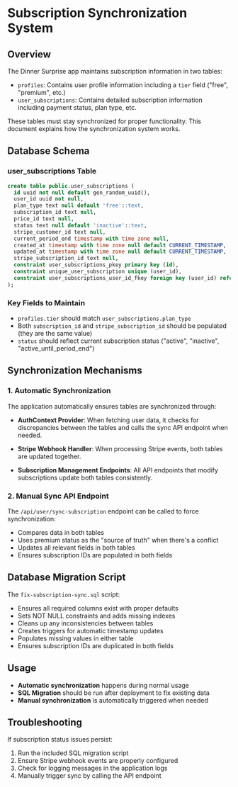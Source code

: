 # Subscription Synchronization System

## Overview

The Dinner Surprise app maintains subscription information in two tables:
- `profiles`: Contains user profile information including a `tier` field ("free", "premium", etc.)
- `user_subscriptions`: Contains detailed subscription information including payment status, plan type, etc.

These tables must stay synchronized for proper functionality. This document explains how the synchronization system works.

## Database Schema

### user_subscriptions Table
```sql
create table public.user_subscriptions (
  id uuid not null default gen_random_uuid(),
  user_id uuid not null,
  plan_type text null default 'free'::text,
  subscription_id text null,
  price_id text null,
  status text null default 'inactive'::text,
  stripe_customer_id text null,
  current_period_end timestamp with time zone null,
  created_at timestamp with time zone null default CURRENT_TIMESTAMP,
  updated_at timestamp with time zone null default CURRENT_TIMESTAMP,
  stripe_subscription_id text null,
  constraint user_subscriptions_pkey primary key (id),
  constraint unique_user_subscription unique (user_id),
  constraint user_subscriptions_user_id_fkey foreign key (user_id) references auth.users (id) on delete cascade
);
```

### Key Fields to Maintain
- `profiles.tier` should match `user_subscriptions.plan_type`
- Both `subscription_id` and `stripe_subscription_id` should be populated (they are the same value)
- `status` should reflect current subscription status ("active", "inactive", "active_until_period_end")

## Synchronization Mechanisms

### 1. Automatic Synchronization
The application automatically ensures tables are synchronized through:

- **AuthContext Provider**: When fetching user data, it checks for discrepancies between the tables and calls the sync API endpoint when needed.

- **Stripe Webhook Handler**: When processing Stripe events, both tables are updated together.

- **Subscription Management Endpoints**: All API endpoints that modify subscriptions update both tables consistently.

### 2. Manual Sync API Endpoint

The `/api/user/sync-subscription` endpoint can be called to force synchronization:

- Compares data in both tables
- Uses premium status as the "source of truth" when there's a conflict
- Updates all relevant fields in both tables
- Ensures subscription IDs are populated in both fields

## Database Migration Script

The `fix-subscription-sync.sql` script:

- Ensures all required columns exist with proper defaults
- Sets NOT NULL constraints and adds missing indexes
- Cleans up any inconsistencies between tables
- Creates triggers for automatic timestamp updates
- Populates missing values in either table
- Ensures subscription IDs are duplicated in both fields

## Usage

- **Automatic synchronization** happens during normal usage
- **SQL Migration** should be run after deployment to fix existing data
- **Manual synchronization** is automatically triggered when needed

## Troubleshooting

If subscription status issues persist:

1. Run the included SQL migration script
2. Ensure Stripe webhook events are properly configured
3. Check for logging messages in the application logs
4. Manually trigger sync by calling the API endpoint 